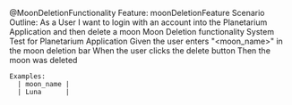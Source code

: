 @MoonDeletionFunctionality
Feature: moonDeletionFeature
  Scenario Outline: As a User I want to login with an account into the Planetarium Application and then delete a moon
    Moon Deletion functionality System Test for Planetarium Application
    Given the user enters "<moon_name>" in the moon deletion bar
    When the user clicks the delete button
    Then the moon was deleted

    Examples:
      | moon_name |
      | Luna      |
